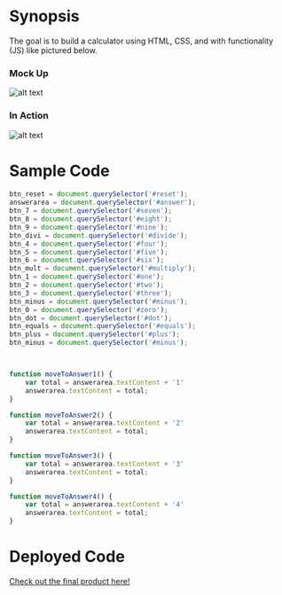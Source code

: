 # Synopsis 
The goal is to build a calculator using HTML, CSS, and with functionality (JS) like pictured below. 
### Mock Up
![alt text](https://tiy-learn-content.s3.amazonaws.com/4e298e7a-calculator.png)
### In Action
![alt text](https://tiy-learn-content.s3.amazonaws.com/b12081f9-calculator.gif)
# Sample Code
``` javascript 
btn_reset = document.querySelector('#reset');
answerarea = document.querySelector('#answer');
btn_7 = document.querySelector('#seven');
btn_8 = document.querySelector('#eight');
btn_9 = document.querySelector('#nine');
btn_divi = document.querySelector('#divide');
btn_4 = document.querySelector('#four');
btn_5 = document.querySelector('#five');
btn_6 = document.querySelector('#six');
btn_mult = document.querySelector('#multiply');
btn_1 = document.querySelector('#one');
btn_2 = document.querySelector('#two');
btn_3 = document.querySelector('#three');
btn_minus = document.querySelector('#minus');
btn_0 = document.querySelector('#zero');
btn_dot = document.querySelector('#dot');
btn_equals = document.querySelector('#equals');
btn_plus = document.querySelector('#plus');
btn_minus = document.querySelector('#minus');



function moveToAnswer1() {
	var total = answerarea.textContent + '1'
	answerarea.textContent = total;
}

function moveToAnswer2() {
	var total = answerarea.textContent + '2'
	answerarea.textContent = total;
}

function moveToAnswer3() {
	var total = answerarea.textContent + '3'
	answerarea.textContent = total;
}

function moveToAnswer4() {
	var total = answerarea.textContent + '4'
	answerarea.textContent = total;
}
```
# Deployed Code
[Check out the final product here!](http://jsilvajs.github.io/calculator_hard_mode/)

